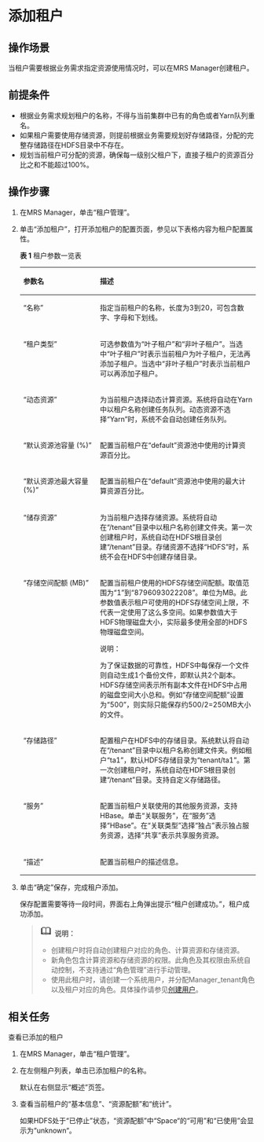 # 添加租户<a name="mrs_01_0539"></a>

## 操作场景<a name="zh-cn_topic_0035271541_section54537506192610"></a>

当租户需要根据业务需求指定资源使用情况时，可以在MRS Manager创建租户。

## 前提条件<a name="zh-cn_topic_0035271541_section57491743192637"></a>

-   根据业务需求规划租户的名称，不得与当前集群中已有的角色或者Yarn队列重名。
-   如果租户需要使用存储资源，则提前根据业务需要规划好存储路径，分配的完整存储路径在HDFS目录中不存在。
-   规划当前租户可分配的资源，确保每一级别父租户下，直接子租户的资源百分比之和不能超过100%。

## 操作步骤<a name="zh-cn_topic_0035271541_section34570625192643"></a>

1.  在MRS Manager，单击“租户管理”。
2.  单击“添加租户”，打开添加租户的配置页面，参见以下表格内容为租户配置属性。

    **表 1**  租户参数一览表

    <a name="zh-cn_topic_0035271541_table269395619271"></a>
    <table><thead align="left"><tr id="zh-cn_topic_0035271541_row2745194719271"><th class="cellrowborder" valign="top" width="32.5%" id="mcps1.2.3.1.1"><p id="zh-cn_topic_0035271541_p901521119271"><a name="zh-cn_topic_0035271541_p901521119271"></a><a name="zh-cn_topic_0035271541_p901521119271"></a><strong id="zh-cn_topic_0035271541_b1074858819279"><a name="zh-cn_topic_0035271541_b1074858819279"></a><a name="zh-cn_topic_0035271541_b1074858819279"></a>参数名</strong></p>
    </th>
    <th class="cellrowborder" valign="top" width="67.5%" id="mcps1.2.3.1.2"><p id="zh-cn_topic_0035271541_p5914350019271"><a name="zh-cn_topic_0035271541_p5914350019271"></a><a name="zh-cn_topic_0035271541_p5914350019271"></a><strong id="zh-cn_topic_0035271541_b6532929019279"><a name="zh-cn_topic_0035271541_b6532929019279"></a><a name="zh-cn_topic_0035271541_b6532929019279"></a>描述</strong></p>
    </th>
    </tr>
    </thead>
    <tbody><tr id="zh-cn_topic_0035271541_row2589419719271"><td class="cellrowborder" valign="top" width="32.5%" headers="mcps1.2.3.1.1 "><p id="zh-cn_topic_0035271541_p1705524719271"><a name="zh-cn_topic_0035271541_p1705524719271"></a><a name="zh-cn_topic_0035271541_p1705524719271"></a>“名称”</p>
    </td>
    <td class="cellrowborder" valign="top" width="67.5%" headers="mcps1.2.3.1.2 "><p id="zh-cn_topic_0035271541_p3929779419271"><a name="zh-cn_topic_0035271541_p3929779419271"></a><a name="zh-cn_topic_0035271541_p3929779419271"></a>指定当前租户的名称，长度为3到20，可包含数字、字母和下划线。</p>
    </td>
    </tr>
    <tr id="zh-cn_topic_0035271541_row1813582819271"><td class="cellrowborder" valign="top" width="32.5%" headers="mcps1.2.3.1.1 "><p id="zh-cn_topic_0035271541_p5971593419271"><a name="zh-cn_topic_0035271541_p5971593419271"></a><a name="zh-cn_topic_0035271541_p5971593419271"></a>“租户类型”</p>
    </td>
    <td class="cellrowborder" valign="top" width="67.5%" headers="mcps1.2.3.1.2 "><p id="zh-cn_topic_0035271541_p515246819271"><a name="zh-cn_topic_0035271541_p515246819271"></a><a name="zh-cn_topic_0035271541_p515246819271"></a>可选参数值为“叶子租户”和“非叶子租户”。当选中“叶子租户”时表示当前租户为叶子租户，无法再添加子租户。当选中“非叶子租户”时表示当前租户可以再添加子租户。</p>
    </td>
    </tr>
    <tr id="zh-cn_topic_0035271541_row4637222019271"><td class="cellrowborder" valign="top" width="32.5%" headers="mcps1.2.3.1.1 "><p id="zh-cn_topic_0035271541_p6516233619271"><a name="zh-cn_topic_0035271541_p6516233619271"></a><a name="zh-cn_topic_0035271541_p6516233619271"></a>“动态资源”</p>
    </td>
    <td class="cellrowborder" valign="top" width="67.5%" headers="mcps1.2.3.1.2 "><p id="zh-cn_topic_0035271541_p4365789319271"><a name="zh-cn_topic_0035271541_p4365789319271"></a><a name="zh-cn_topic_0035271541_p4365789319271"></a>为当前租户选择动态计算资源。系统将自动在Yarn中以租户名称创建任务队列。动态资源不选择“Yarn”时，系统不会自动创建任务队列。</p>
    </td>
    </tr>
    <tr id="zh-cn_topic_0035271541_row5737672319271"><td class="cellrowborder" valign="top" width="32.5%" headers="mcps1.2.3.1.1 "><p id="zh-cn_topic_0035271541_p1700302019271"><a name="zh-cn_topic_0035271541_p1700302019271"></a><a name="zh-cn_topic_0035271541_p1700302019271"></a>“默认资源池容量 (%)”</p>
    </td>
    <td class="cellrowborder" valign="top" width="67.5%" headers="mcps1.2.3.1.2 "><p id="zh-cn_topic_0035271541_p3506738519271"><a name="zh-cn_topic_0035271541_p3506738519271"></a><a name="zh-cn_topic_0035271541_p3506738519271"></a>配置当前租户在“default”资源池中使用的计算资源百分比。</p>
    </td>
    </tr>
    <tr id="zh-cn_topic_0035271541_row4717101519271"><td class="cellrowborder" valign="top" width="32.5%" headers="mcps1.2.3.1.1 "><p id="zh-cn_topic_0035271541_p6275587019271"><a name="zh-cn_topic_0035271541_p6275587019271"></a><a name="zh-cn_topic_0035271541_p6275587019271"></a>“默认资源池最大容量 (%)”</p>
    </td>
    <td class="cellrowborder" valign="top" width="67.5%" headers="mcps1.2.3.1.2 "><p id="zh-cn_topic_0035271541_p5006070119271"><a name="zh-cn_topic_0035271541_p5006070119271"></a><a name="zh-cn_topic_0035271541_p5006070119271"></a>配置当前租户在“default”资源池中使用的最大计算资源百分比。</p>
    </td>
    </tr>
    <tr id="zh-cn_topic_0035271541_row4789313219271"><td class="cellrowborder" valign="top" width="32.5%" headers="mcps1.2.3.1.1 "><p id="zh-cn_topic_0035271541_p5413845919271"><a name="zh-cn_topic_0035271541_p5413845919271"></a><a name="zh-cn_topic_0035271541_p5413845919271"></a>“储存资源”</p>
    </td>
    <td class="cellrowborder" valign="top" width="67.5%" headers="mcps1.2.3.1.2 "><p id="zh-cn_topic_0035271541_p2313904719271"><a name="zh-cn_topic_0035271541_p2313904719271"></a><a name="zh-cn_topic_0035271541_p2313904719271"></a>为当前租户选择存储资源。系统将自动在“/tenant”目录中以租户名称创建文件夹。第一次创建租户时，系统自动在HDFS根目录创建“/tenant”目录。存储资源不选择<span class="parmvalue" id="zh-cn_topic_0035271541_parmvalue55076469151819"><a name="zh-cn_topic_0035271541_parmvalue55076469151819"></a><a name="zh-cn_topic_0035271541_parmvalue55076469151819"></a>“HDFS”</span>时，系统不会在HDFS中创建存储目录。</p>
    </td>
    </tr>
    <tr id="zh-cn_topic_0035271541_row692483119271"><td class="cellrowborder" valign="top" width="32.5%" headers="mcps1.2.3.1.1 "><p id="zh-cn_topic_0035271541_p2404040019271"><a name="zh-cn_topic_0035271541_p2404040019271"></a><a name="zh-cn_topic_0035271541_p2404040019271"></a>“存储空间配额 (MB)”</p>
    </td>
    <td class="cellrowborder" valign="top" width="67.5%" headers="mcps1.2.3.1.2 "><p id="zh-cn_topic_0035271541_p111537819271"><a name="zh-cn_topic_0035271541_p111537819271"></a><a name="zh-cn_topic_0035271541_p111537819271"></a>配置当前租户使用的HDFS存储空间配额。取值范围为“1”到“8796093022208”。单位为MB。此参数值表示租户可使用的HDFS存储空间上限，不代表一定使用了这么多空间。如果参数值大于HDFS物理磁盘大小，实际最多使用全部的HDFS物理磁盘空间。</p>
    <div class="note" id="zh-cn_topic_0035271541_note17069590164928"><a name="zh-cn_topic_0035271541_note17069590164928"></a><a name="zh-cn_topic_0035271541_note17069590164928"></a><span class="notetitle"> 说明： </span><div class="notebody"><p id="zh-cn_topic_0035271541_p32992694175822"><a name="zh-cn_topic_0035271541_p32992694175822"></a><a name="zh-cn_topic_0035271541_p32992694175822"></a>为了保证数据的可靠性，HDFS中每保存一个文件则自动生成1个备份文件，即默认共2个副本。HDFS存储空间表示所有副本文件在HDFS中占用的磁盘空间大小总和。例如“存储空间配额”设置为“500”，则实际只能保存约500/2=250MB大小的文件。</p>
    </div></div>
    </td>
    </tr>
    <tr id="zh-cn_topic_0035271541_row1003840419271"><td class="cellrowborder" valign="top" width="32.5%" headers="mcps1.2.3.1.1 "><p id="zh-cn_topic_0035271541_p780443419271"><a name="zh-cn_topic_0035271541_p780443419271"></a><a name="zh-cn_topic_0035271541_p780443419271"></a>“存储路径”</p>
    </td>
    <td class="cellrowborder" valign="top" width="67.5%" headers="mcps1.2.3.1.2 "><p id="zh-cn_topic_0035271541_p2817942819271"><a name="zh-cn_topic_0035271541_p2817942819271"></a><a name="zh-cn_topic_0035271541_p2817942819271"></a>配置租户在HDFS中的存储目录。系统默认将自动在“/tenant”目录中以租户名称创建文件夹。例如租户“ta1”，默认HDFS存储目录为“tenant/ta1”。第一次创建租户时，系统自动在HDFS根目录创建“/tenant”目录。支持自定义存储路径。</p>
    </td>
    </tr>
    <tr id="zh-cn_topic_0035271541_row5228826719271"><td class="cellrowborder" valign="top" width="32.5%" headers="mcps1.2.3.1.1 "><p id="zh-cn_topic_0035271541_p749119819271"><a name="zh-cn_topic_0035271541_p749119819271"></a><a name="zh-cn_topic_0035271541_p749119819271"></a>“服务”</p>
    </td>
    <td class="cellrowborder" valign="top" width="67.5%" headers="mcps1.2.3.1.2 "><p id="zh-cn_topic_0035271541_p280733919271"><a name="zh-cn_topic_0035271541_p280733919271"></a><a name="zh-cn_topic_0035271541_p280733919271"></a>配置当前租户关联使用的其他服务资源，支持HBase。单击“关联服务”，在“服务”选择“HBase”。在“关联类型”选择“独占”表示独占服务资源，选择“共享”表示共享服务资源。</p>
    </td>
    </tr>
    <tr id="zh-cn_topic_0035271541_row2526605419271"><td class="cellrowborder" valign="top" width="32.5%" headers="mcps1.2.3.1.1 "><p id="zh-cn_topic_0035271541_p3328447419271"><a name="zh-cn_topic_0035271541_p3328447419271"></a><a name="zh-cn_topic_0035271541_p3328447419271"></a>“描述”</p>
    </td>
    <td class="cellrowborder" valign="top" width="67.5%" headers="mcps1.2.3.1.2 "><p id="zh-cn_topic_0035271541_p1168786719271"><a name="zh-cn_topic_0035271541_p1168786719271"></a><a name="zh-cn_topic_0035271541_p1168786719271"></a>配置当前租户的描述信息。</p>
    </td>
    </tr>
    </tbody>
    </table>

3.  单击“确定”保存，完成租户添加。

    保存配置需要等待一段时间，界面右上角弹出提示“租户创建成功。”，租户成功添加。

    >![](public_sys-resources/icon-note.gif) **说明：** 
    >-   创建租户时将自动创建租户对应的角色、计算资源和存储资源。
    >-   新角色包含计算资源和存储资源的权限。此角色及其权限由系统自动控制，不支持通过“角色管理”进行手动管理。
    >-   使用此租户时，请创建一个系统用户，并分配Manager\_tenant角色以及租户对应的角色。具体操作请参见[创建用户](创建用户-148.md)。


## 相关任务<a name="zh-cn_topic_0035271541_section28781070132624"></a>

查看已添加的租户

1.  在MRS Manager，单击“租户管理”。
2.  在左侧租户列表，单击已添加租户的名称。

    默认在右侧显示“概述”页签。

3.  查看当前租户的“基本信息”、“资源配额”和“统计”。

    如果HDFS处于“已停止”状态，“资源配额”中“Space“的“可用”和“已使用”会显示为“unknown“。


